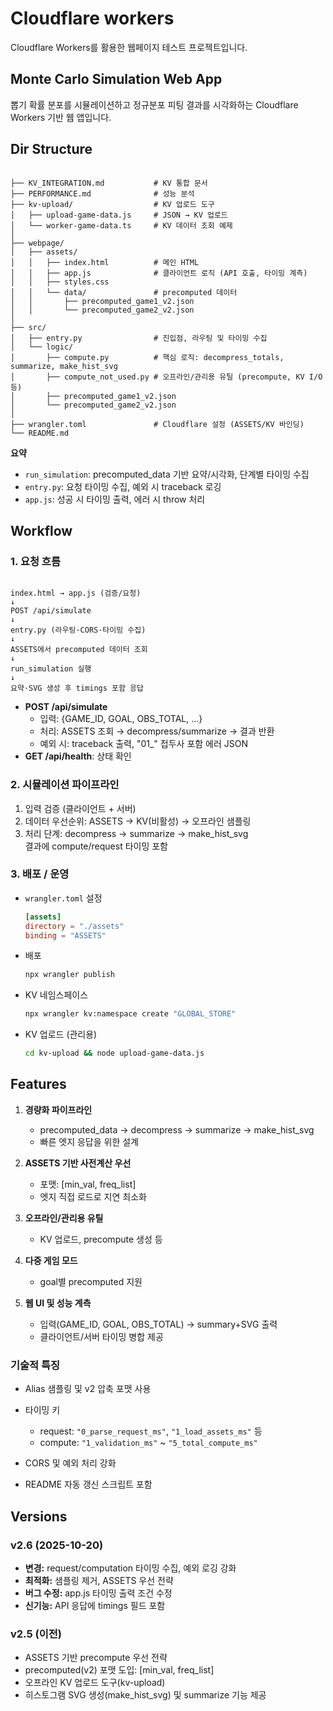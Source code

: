 # Cloudflare workers
Cloudflare Workers를 활용한 웹페이지 테스트 프로젝트입니다.

## Monte Carlo Simulation Web App
뽑기 확률 분포를 시뮬레이션하고 정규분포 피팅 결과를 시각화하는 Cloudflare Workers 기반 웹 앱입니다.

<!-- AUTO-UPDATE:START -->
## Dir Structure
```

├── KV_INTEGRATION.md           # KV 통합 문서
├── PERFORMANCE.md              # 성능 분석
├── kv-upload/                  # KV 업로드 도구
│   ├── upload-game-data.js     # JSON → KV 업로드
│   └── worker-game-data.ts     # KV 데이터 조회 예제
│
├── webpage/
│   ├── assets/
│   │   ├── index.html          # 메인 HTML
│   │   ├── app.js              # 클라이언트 로직 (API 호출, 타이밍 계측)
│   │   ├── styles.css
│   │   └── data/               # precomputed 데이터
│   │       ├── precomputed_game1_v2.json
│   │       └── precomputed_game2_v2.json
│
├── src/
│   ├── entry.py                # 진입점, 라우팅 및 타이밍 수집
│   └── logic/
│       ├── compute.py          # 핵심 로직: decompress_totals, summarize, make_hist_svg
│       ├── compute_not_used.py # 오프라인/관리용 유틸 (precompute, KV I/O 등)
│       ├── precomputed_game1_v2.json
│       └── precomputed_game2_v2.json
│
├── wrangler.toml               # Cloudflare 설정 (ASSETS/KV 바인딩)
└── README.md

```

**요약**
- `run_simulation`: precomputed_data 기반 요약/시각화, 단계별 타이밍 수집  
- `entry.py`: 요청 타이밍 수집, 예외 시 traceback 로깅  
- `app.js`: 성공 시 타이밍 출력, 에러 시 throw 처리  

## Workflow

### 1. 요청 흐름
```

index.html → app.js (검증/요청)
↓
POST /api/simulate
↓
entry.py (라우팅·CORS·타이밍 수집)
↓
ASSETS에서 precomputed 데이터 조회
↓
run_simulation 실행
↓
요약·SVG 생성 후 timings 포함 응답

````

- **POST /api/simulate**
  - 입력: {GAME_ID, GOAL, OBS_TOTAL, ...}
  - 처리: ASSETS 조회 → decompress/summarize → 결과 반환
  - 예외 시: traceback 출력, "01_" 접두사 포함 에러 JSON
- **GET /api/health**: 상태 확인

### 2. 시뮬레이션 파이프라인
1. 입력 검증 (클라이언트 + 서버)  
2. 데이터 우선순위: ASSETS → KV(비활성) → 오프라인 샘플링  
3. 처리 단계: decompress → summarize → make_hist_svg  
   결과에 compute/request 타이밍 포함  

### 3. 배포 / 운영
- `wrangler.toml` 설정
  ```toml
  [assets]
  directory = "./assets"
  binding = "ASSETS"
    ```

* 배포

  ```bash
  npx wrangler publish
  ```
* KV 네임스페이스

  ```bash
  npx wrangler kv:namespace create "GLOBAL_STORE"
  ```
* KV 업로드 (관리용)

  ```bash
  cd kv-upload && node upload-game-data.js
  ```

## Features

1. **경량화 파이프라인**

   * precomputed_data → decompress → summarize → make_hist_svg
   * 빠른 엣지 응답을 위한 설계

2. **ASSETS 기반 사전계산 우선**

   * 포맷: [min_val, freq_list]
   * 엣지 직접 로드로 지연 최소화

3. **오프라인/관리용 유틸**

   * KV 업로드, precompute 생성 등

4. **다중 게임 모드**

   * goal별 precomputed 지원

5. **웹 UI 및 성능 계측**

   * 입력(GAME_ID, GOAL, OBS_TOTAL) → summary+SVG 출력
   * 클라이언트/서버 타이밍 병합 제공

### 기술적 특징

* Alias 샘플링 및 v2 압축 포맷 사용
* 타이밍 키

  * request: `"0_parse_request_ms"`, `"1_load_assets_ms"` 등
  * compute: `"1_validation_ms"` ~ `"5_total_compute_ms"`
* CORS 및 예외 처리 강화
* README 자동 갱신 스크립트 포함

## Versions

### v2.6 (2025-10-20)

* **변경:** request/computation 타이밍 수집, 예외 로깅 강화
* **최적화:** 샘플링 제거, ASSETS 우선 전략
* **버그 수정:** app.js 타이밍 출력 조건 수정
* **신기능:** API 응답에 timings 필드 포함

### v2.5 (이전)
- ASSETS 기반 precompute 우선 전략
- precomputed(v2) 포맷 도입: [min_val, freq_list]
- 오프라인 KV 업로드 도구(kv-upload)
- 히스토그램 SVG 생성(make_hist_svg) 및 summarize 기능 제공
<!-- AUTO-UPDATE:END -->

<!-- LAST_PROCESSED_SHA: f26d76576a2340f66071ecf704381a350920e444 -->
